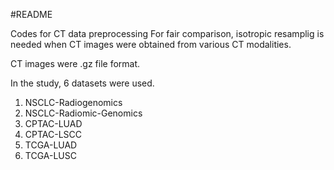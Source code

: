 #README

Codes for CT data preprocessing
For fair comparison, isotropic resamplig is needed when CT images were obtained from various CT modalities.

CT images were .gz file format.





In the study, 6 datasets were used.
1. NSCLC-Radiogenomics
2. NSCLC-Radiomic-Genomics
3. CPTAC-LUAD
4. CPTAC-LSCC
5. TCGA-LUAD
6. TCGA-LUSC
